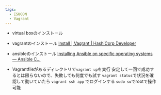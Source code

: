 ```yaml
---
tags:
  - ISUCON
  - Vagrant
---
```

-  virtual boxのインストール

- vagrantのインストール
[Install | Vagrant | HashiCorp Developer](https://developer.hashicorp.com/vagrant/downloads)

- ansibleのインストール
[Installing Ansible on specific operating systems — Ansible C...](https://docs.ansible.com/ansible/latest/installation_guide/installation_distros.html#installing-ansible-on-ubuntu)

- Vagrantfileがあるディレクトリで`vagrant up`を実行
安定して一回で成功するとは限らないので、失敗しても何度でも試す
`vagrant status`で状況を確認して動いていたら `vagrant ssh app` でログインする
`sudo su`でrootで操作可能

